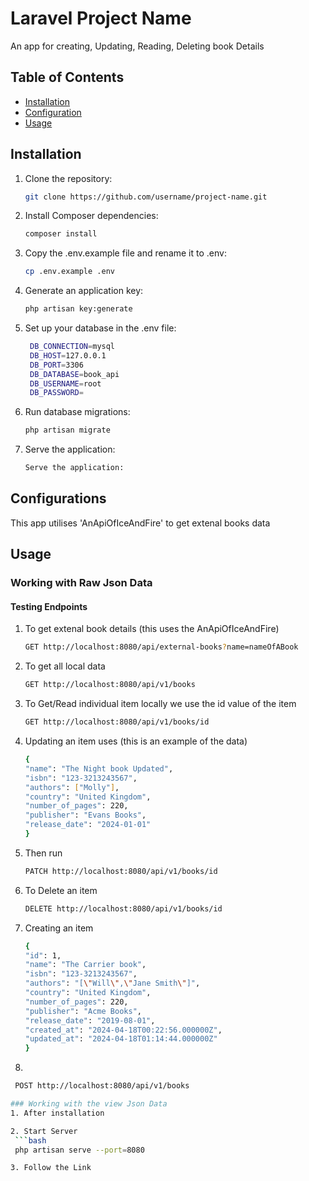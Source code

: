 # Laravel Project Name

An app for creating, Updating, Reading, Deleting book Details

## Table of Contents

- [Installation](#installation)
- [Configuration](#configuration)
- [Usage](#usage)
  

## Installation

1. Clone the repository:

   ```bash
   git clone https://github.com/username/project-name.git
2. Install Composer dependencies:
    ```bash
    composer install
3. Copy the .env.example file and rename it to .env:
    ```bash
    cp .env.example .env
4. Generate an application key:
    ```bash
    php artisan key:generate
5. Set up your database in the .env file:
   ```bash
    DB_CONNECTION=mysql
    DB_HOST=127.0.0.1
    DB_PORT=3306
    DB_DATABASE=book_api
    DB_USERNAME=root
    DB_PASSWORD=
6. Run database migrations:
    ```bash
    php artisan migrate
7. Serve the application:
    ```bash
    Serve the application:

## Configurations
This app utilises 'AnApiOfIceAndFire' to get extenal books data

## Usage
### Working with Raw Json Data
#### Testing Endpoints
1. To get extenal book details (this uses the AnApiOfIceAndFire)
    ```bash
    GET http://localhost:8080/api/external-books?name=nameOfABook

2. To get all local data
    ```bash
    GET http://localhost:8080/api/v1/books

3. To Get/Read individual item locally we use the id value of the item
    ```bash
    GET http://localhost:8080/api/v1/books/id

4. Updating an item uses (this is an example of the data)
    ```bash
    {
    "name": "The Night book Updated",
    "isbn": "123-3213243567",
    "authors": ["Molly"],
    "country": "United Kingdom",
    "number_of_pages": 220,
    "publisher": "Evans Books",
    "release_date": "2024-01-01"
    }
6. Then run
    ```bash
    PATCH http://localhost:8080/api/v1/books/id

7. To Delete an item
   ```bash
   DELETE http://localhost:8080/api/v1/books/id

8. Creating an item
    ```bash
    {
    "id": 1,
    "name": "The Carrier book",
    "isbn": "123-3213243567",
    "authors": "[\"Will\",\"Jane Smith\"]",
    "country": "United Kingdom",
    "number_of_pages": 220,
    "publisher": "Acme Books",
    "release_date": "2019-08-01",
    "created_at": "2024-04-18T00:22:56.000000Z",
    "updated_at": "2024-04-18T01:14:44.000000Z"
    }  
10. 
   ```bash
    POST http://localhost:8080/api/v1/books

### Working with the view Json Data
1. After installation

2. Start Server
    ```bash
    php artisan serve --port=8080

3. Follow the Link
    
